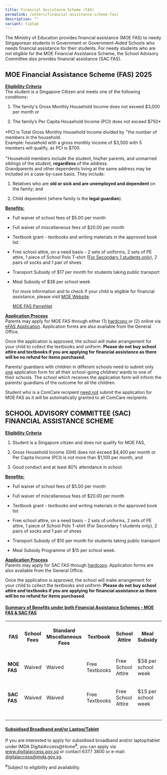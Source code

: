 ```yaml
---
title: Financial Assistance Scheme (FAS)
permalink: /others/financial-assistance-scheme-fas/
description: ""
variant: tiptap
---
```

<p>The Ministry of Education provides financial assistance (MOE FAS) to needy
Singaporean students in Government or Government-Aided Schools who needs
financial assistance for their students. For needy students who are not
eligible for the MOE Financial Assistance Scheme, the School Advisory Committee
also provides financial assistance (SAC FAS).</p>
<h2>MOE Financial Assistance Scheme (FAS) 2025</h2>
<p><strong><u>Eligibility Criteria </u></strong>
<br>The student is a Singapore Citizen and meets one of the following conditions:</p>
<ol data-tight="true" class="tight">
<li>
<p>The family's Gross Monthly Household Income does not exceed $3,000 per
month or</p>
</li>
<li>
<p>The family’s Per Capita Household Income (PCI) does not exceed $750*</p>
</li>
</ol>
<p>*PCI is Total Gross Monthly Household Income divided by&nbsp;<sup>+</sup>the
number of members in the household.&nbsp;
<br>Example: household with a gross monthly income of $3,500 with 5 members
will qualify, as PCI is $700.</p>
<p><sup>+</sup>Household members include the student, his/her parents, and
unmarried siblings of the student,&nbsp;<strong>regardless</strong>&nbsp;of
the address.
<br>Grandparents and other dependents living at the same address may be included
on a case-by-case basis. They include:</p>
<ol data-tight="true" class="tight">
<li>
<p>Relatives who are&nbsp;<strong>old or sick and are unemployed and dependent</strong>&nbsp;on
the family; and</p>
</li>
<li>
<p>Child dependent (where family is the&nbsp;<strong>legal guardian</strong>).</p>
</li>
</ol>
<p><strong><u>Benefits:</u></strong>
</p>
<ul data-tight="true" class="tight">
<li>
<p>Full waiver of school fees of $5.00 per month</p>
</li>
<li>
<p>Full waiver of miscellaneous fees of $20.00 per month</p>
</li>
<li>
<p>Textbook grant - textbooks and writing materials in the approved book
list</p>
</li>
<li>
<p>Free school attire, on a need basis – 2 sets of uniforms, 2 sets of PE
attire, 1 piece of School Polo T-shirt (<u>For Secondary 1 students only</u>),
2 pairs of socks and 1 pair of shoes</p>
</li>
<li>
<p>Transport Subsidy of $17 per month for students taking public transport</p>
</li>
<li>
<p>Meal Subsidy of $38 per school week</p>
<p></p>
<p>For more information and to check if your child is eligible for financial
assistance, please visit <a href="https://www.moe.gov.sg/financial-matters/financial-assistance/" rel="noopener nofollow" target="_blank">MOE Website</a>.</p>
<p><a href="/files/Document_4a_MOE_FAS_pamphlet__EL_.pdf" rel="noopener nofollow" target="_blank">MOE FAS Pamphlet</a>
</p>
</li>
</ul>
<p><strong><u>Application Process </u></strong>
<br>Parents may apply for MOE FAS through either (1) <a href="/files/MOE_FAS_Application_Form_2025.pdf" rel="noopener noreferrer nofollow" target="_blank">hardcopy </a>or (2) online
via <a href="https://go.gov.sg/moe-efas" rel="noopener nofollow" target="_blank">eFAS Application</a>.
Application forms are also available from the General Office.</p>
<p>Once the application is approved, the school will make arrangement for
your child to collect the textbooks and uniform. <strong>Please do not buy school attire and textbooks if you are applying for financial assistance as there will be no refund for items purchased.</strong>
</p>
<p>Parents/ guardians with children in different schools need to submit only <u>one</u> application
form for all their school-going children/ wards to one of their schools.
The school which receives the application form will inform the parents/
guardians of the outcome for all the children.</p>
<p>Student who is a ComCare recipient <u>need not</u> submit the application
for MOE FAS as it will be automatically granted to all ComCare recipients.</p>
<h2>SCHOOL ADVISORY COMMITTEE (SAC) FINANCIAL ASSISTANCE SCHEME</h2>
<p><strong><u>Eligibility Criteria</u></strong>
</p>
<ol data-tight="true" class="tight">
<li>
<p>Student is a Singapore citizen and does not qualify for MOE FAS,</p>
</li>
<li>
<p>Gross Household Income (GHI) does not exceed $4,400 per month or Per Capita
Income (PCI) is not more than $1,100 per month, and</p>
</li>
<li>
<p>Good conduct and at least 80% attendance in school.</p>
</li>
</ol>
<p><strong><u>Benefits:</u></strong>
</p>
<ul data-tight="true" class="tight">
<li>
<p>Full waiver of school fees of $5.00 per month</p>
</li>
<li>
<p>Full waiver of miscellaneous fees of $20.00 per month</p>
</li>
<li>
<p>Textbook grant - textbooks and writing materials in the approved book
list</p>
</li>
<li>
<p>Free school attire, on a need basis - 2 sets of uniforms, 2 sets of PE
attire, 1 piece of School Polo T-shirt (For Secondary 1 students only),
2 pairs of socks and 1 pair of shoes</p>
</li>
<li>
<p>Transport Subsidy of $10 per month for students taking public transport</p>
</li>
<li>
<p>Meal Subsidy Programme of $15 per school week.</p>
</li>
</ul>
<p><strong><u>Application Process </u></strong>
<br>Parents may apply for SAC FAS through <a href="/files/SAC_FAS_Application_Form_2024.pdf" rel="noopener nofollow" target="_blank">hardcopy</a>. Application
forms are also available from the General Office.</p>
<p>Once the application is approved, the school will make arrangement for
your child to collect the textbooks and uniform. <strong>Please do not buy school attire and textbooks if you are applying for financial assistance as there will be no refund for items purchased.</strong>
</p>
<p></p>
<h4><strong><u>Summary of Benefits under both Financial Assistance Schemes - MOE FAS &amp; SAC FAS</u></strong></h4>
<table style="minWidth: 175px">
<colgroup>
<col>
<col>
<col>
<col>
<col>
<col>
<col>
</colgroup>
<tbody>
<tr>
<th rowspan="1" colspan="1">
<p>FAS</p>
</th>
<th rowspan="1" colspan="1">
<p>School Fees</p>
</th>
<th rowspan="1" colspan="1">
<p>Standard Miscellaneous Fees</p>
</th>
<th rowspan="1" colspan="1">
<p>Textbook</p>
</th>
<th rowspan="1" colspan="1">
<p>School Attire</p>
</th>
<th rowspan="1" colspan="1">
<p>Meal Subsidy</p>
</th>
<th rowspan="1" colspan="1">
<p>Transport Subsidy</p>
</th>
</tr>
<tr>
<td rowspan="1" colspan="1">
<p><strong>MOE FAS</strong>
</p>
</td>
<td rowspan="1" colspan="1">
<p>Waived</p>
</td>
<td rowspan="1" colspan="1">
<p>Waived</p>
</td>
<td rowspan="1" colspan="1">
<p>Free Textbooks</p>
</td>
<td rowspan="1" colspan="1">
<p>Free School Attire</p>
</td>
<td rowspan="1" colspan="1">
<p>$38 per school week</p>
</td>
<td rowspan="1" colspan="1">
<p>$17 per month</p>
</td>
</tr>
<tr>
<td rowspan="1" colspan="1">
<p><strong>SAC FAS</strong>
</p>
</td>
<td rowspan="1" colspan="1">
<p>Waived</p>
</td>
<td rowspan="1" colspan="1">
<p>Waived</p>
</td>
<td rowspan="1" colspan="1">
<p>Free Textbooks</p>
</td>
<td rowspan="1" colspan="1">
<p>Free School Attire</p>
</td>
<td rowspan="1" colspan="1">
<p>$15 per school week</p>
</td>
<td rowspan="1" colspan="1">
<p>$10 per month</p>
</td>
</tr>
<tr>
<td rowspan="1" colspan="1">
<p></p>
</td>
<td rowspan="1" colspan="1">
<p></p>
</td>
<td rowspan="1" colspan="1">
<p></p>
</td>
<td rowspan="1" colspan="1">
<p></p>
</td>
<td rowspan="1" colspan="1">
<p></p>
</td>
<td rowspan="1" colspan="1">
<p></p>
</td>
<td rowspan="1" colspan="1">
<p></p>
</td>
</tr>
</tbody>
</table>
<p></p>
<h4><strong><u>Subsidised Broadband and/or Laptop/Tablet</u></strong></h4>
<p>If you are interested to apply for subsidised broadband and/or laptop/tablet
under IMDA DigitalAccess@Home<sup>#</sup>, you can apply via <a href="http://www.digitalaccess.gov.sg" rel="noopener noreferrer nofollow" target="_blank">www.digitalaccess.gov.sg</a> or
contact 6377 3800 or e-mail: <a href="mailto:digitalaccess@imda.gov.sg" rel="noopener noreferrer nofollow" target="_blank">digitalaccess@imda.gov.sg</a>.</p>
<p><sup>#</sup>Subject to eligibility and availability.</p>
<p></p>
